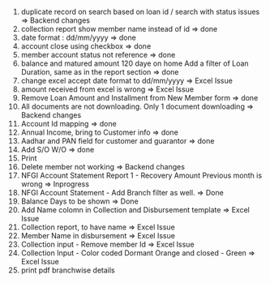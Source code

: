 1. duplicate record on search based on loan id / search with status issues => Backend changes
1. collection report show member name instead of id => done
1. date format : dd/mm/yyyy => done
1. account close using checkbox => done
1. member account status not reference => done
1. balance and matured amount 120 daye on home Add a filter of Loan Duration, same as in the report section => done
1. change excel accept date format to dd/mm/yyyy => Excel Issue
1. amount received from excel is wrong => Excel Issue
1. Remove Loan Amount and Installment from New Member form => done
2. All documents are not downloading. Only 1 document downloading => Backend changes
3. Account Id mapping => done
4. Annual Income, bring to Customer info => done
5. Aadhar and PAN field for customer and guarantor => done
1. Add S/O W/O => done
1. Print 
1. Delete member not working => Backend changes
1. NFGI Account Statement Report 1 - Recovery Amount Previous month is wrong => Inprogress
1. NFGI Account Statement - Add Branch filter as well. => Done
1. Balance Days to be shown => Done
1. Add Name colomn in Collection and Disbursement template => Excel Issue
1. Collection report, to have name  => Excel Issue
1. Member Name in disbursement => Excel Issue
1. Collection input - Remove member Id => Excel Issue
1. Collection Input - Color coded Dormant Orange and closed - Green => Excel Issue
1. print pdf branchwise details